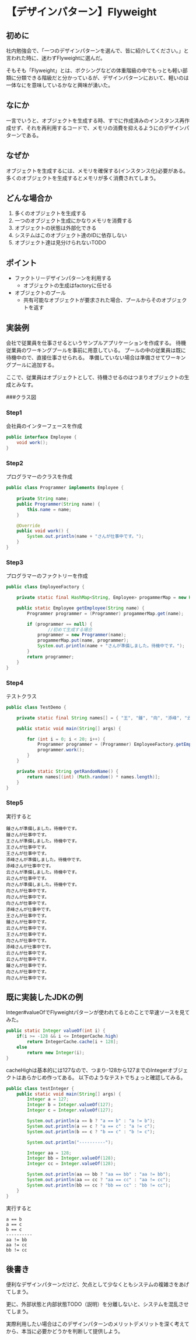 ﻿# 【デザインパターン】Flyweight

## 初めに　
社内勉強会で、「一つのデザインパターンを選んで、皆に紹介してください。」と言われた時に、迷わずFlyweightに選んだ。

そもそも「Flyweight」とは、ボクシングなどの体重階級の中でもっとも軽い部類に分類できる階級だと分かっているが、デザインパターンにおいて、軽いのは一体なにを意味しているかなと興味が湧いた。

## なにか
一言でいうと、オブジェクトを生成する時、すでに作成済みのインスタンス再作成せず、それを再利用するコードで、メモリの消費を抑えるようにのデザインパターンである。

## なぜか
オブジェクトを生成するには、メモリを確保する(インスタンス化)必要がある。多くのオブジェクトを生成するとメモリが多く消費されてしまう。

## どんな場合か
1. 多くのオブジェクトを生成する
1. 一つのオブジェクト生成にかなりメモリを消費する
1. オブジェクトの状態は外部化できる
1. システムはこのオブジェクト達のIDに依存しない
1. オブジェクト達は見分けられないTODO

## ポイント
- ファクトリーデザインパターンを利用する
    - オブジェクトの生成はfactoryに任せる
- オブジェクトのプール
    - 共有可能なオブジェクトが要求された場合、プールからそのオブジェクトを返す

## 実装例

会社で従業員を仕事させるというサンプルアプリケーションを作成する。
待機従業員のワーキングプールを事前に用意している。
プールの中の従業員は既に待機中ので、直接仕事させられる。
準備していない場合は準備させてワーキングプールに追加する。

ここで、従業員はオブジェクトとして、待機させるのはつまりオブジェクトの生成とみなす。

###クラス図

### Step1

会社員のインターフェースを作成

```java
public interface Employee {
	void work();
}
```

### Step2

プログラマーのクラスを作成

```java
public class Programmer implements Employee {
	
    private String name;
	public Programmer(String name) {
		this.name = name;
	}

	@Override
	public void work() {
		System.out.println(name + "さんが仕事中です。");
	}
}
```
### Step3

プログラマーのファクトリーを作成

```java
public class EmployeeFactory {

	private static final HashMap<String, Employee> progammerMap = new HashMap<>();

	public static Employee getEmployee(String name) {
		Programmer programmer = (Programmer) progammerMap.get(name);

		if (programmer == null) {
            	//初めて生成する場合
			programmer = new Programmer(name);
			progammerMap.put(name, programmer);
			System.out.println(name + "さんが準備しました。待機中です。");
		}
		return programmer;
	}
}
```
### Step4

テストクラス

```java
public class TestDemo {

	private static final String names[] = { "王", "鍾", "向", "添峰", "云" };

	public static void main(String[] args) {

		for (int i = 0; i < 20; i++) {
			Programmer programmer = (Programmer) EmployeeFactory.getEmployee(getRandomName());
			programmer.work();
		}
	}

	private static String getRandomName() {
		return names[(int) (Math.random() * names.length)];
	}
}
```

### Step5

実行すると

```
鍾さんが準備しました。待機中です。
鍾さんが仕事中です。
王さんが準備しました。待機中です。
王さんが仕事中です。
王さんが仕事中です。
添峰さんが準備しました。待機中です。
添峰さんが仕事中です。
云さんが準備しました。待機中です。
云さんが仕事中です。
向さんが準備しました。待機中です。
向さんが仕事中です。
向さんが仕事中です。
向さんが仕事中です。
添峰さんが仕事中です。
王さんが仕事中です。
鍾さんが仕事中です。
云さんが仕事中です。
王さんが仕事中です。
向さんが仕事中です。
添峰さんが仕事中です。
云さんが仕事中です。
云さんが仕事中です。
鍾さんが仕事中です。
向さんが仕事中です。
向さんが仕事中です。
```
## 既に実装したJDKの例

Integer#valueOfでFlyweightパターンが使われてるとのことで早速ソースを見てみた。
```java TODO
public static Integer valueOf(int i) {
    if(i >= -128 && i <= IntegerCache.high)
        return IntegerCache.cache[i + 128];
    else
        return new Integer(i);
}
```

cacheHighは基本的には127なので、つまり-128から127までのIntegerオブジェクトはあらかじめ作ってある。
以下のようなテストでちょっと確認してみる。
```java
public class testInteger {
	public static void main(String[] args) {
		Integer a = 127;
		Integer b = Integer.valueOf(127);
		Integer c = Integer.valueOf(127);

		System.out.println(a == b ? "a == b" : "a != b");
		System.out.println(a == c ? "a == c" : "a != c");
		System.out.println(b == c ? "b == c" : "b != c");

		System.out.println("----------");

		Integer aa = 128;
		Integer bb = Integer.valueOf(128);
		Integer cc = Integer.valueOf(128);

		System.out.println(aa == bb ? "aa == bb" : "aa != bb");
		System.out.println(aa == cc ? "aa == cc" : "aa != cc");
		System.out.println(bb == cc ? "bb == cc" : "bb != cc");
	}
}
```

実行すると
```
a == b
a == c
b == c
----------
aa != bb
aa != cc
bb != cc
```

## 後書き
便利なデザインパターンだけど、欠点として少なくともシステムの複雑さをあげてしまう。

更に、外部状態と内部状態TODO（説明）を分離しないと、システムを混乱させてしまう。

実際利用したい場合はこのデザインパターンのメリットデメリットを深く考えてから、本当に必要かどうかを判断して提供しよう。